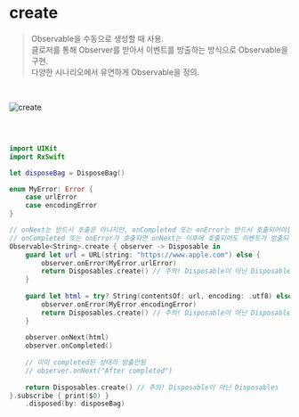 create
======

> Observable을 수동으로 생성할 때 사용.  
> 클로저를 통해 Observer를 받아서 이벤트를 방출하는 방식으로 Observable을 구현.  
> 다양한 시나리오에서 유연하게 Observable을 정의.  

&nbsp;

![create](https://github.com/user-attachments/assets/1d4e5f09-b55e-4c47-a859-bb1eb19f2eac)

&nbsp;

```swift

import UIKit
import RxSwift

let disposeBag = DisposeBag()

enum MyError: Error {
    case urlError
    case encodingError
}

// onNext는 반드시 호출은 아니지만, onCompleted 또는 onError는 반드시 호출되어야함
// onCompleted 또는 onError가 호출되면 onNext는 이후에 호출되어도 이벤트가 방출되지 않음
Observable<String>.create { observer -> Disposable in
    guard let url = URL(string: "https://www.apple.com") else {
        observer.onError(MyError.urlError)
        return Disposables.create() // 주의! Disposable이 아닌 Disposables
    }
    
    guard let html = try? String(contentsOf: url, encoding: .utf8) else {
        observer.onError(MyError.encodingError)
        return Disposables.create() // 주의! Disposable이 아닌 Disposables
    }
    
    observer.onNext(html)
    observer.onCompleted()
    
    // 이미 completed된 상태라 방출안됨
    // observer.onNext("After completed")
    
    return Disposables.create() // 주의! Disposable이 아닌 Disposables
}.subscribe { print($0) }
    .disposed(by: disposeBag)
```
